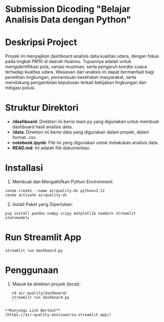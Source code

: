 # Submission Dicoding "Belajar Analisis Data dengan Python"
# Deskripsi Project

Proyek ini menyajikan dashboard analisis data kualitas udara, dengan fokus pada tingkat PM10 di daerah Huairou. Tujuannya adalah untuk mengidentifikasi pola, variasi musiman, serta pengaruh kondisi cuaca terhadap kualitas udara. Wawasan dari analisis ini dapat bermanfaat bagi penelitian lingkungan, pemantauan kesehatan masyarakat, serta mendukung pengambilan keputusan terkait kebijakan lingkungan dan mitigasi polusi.

# Struktur Direktori
- **/dashboard**: Direktori ini berisi main.py yang digunakan untuk membuat dashboard hasil analisis data.
- **/data**: Direktori ini berisi data yang digunakan dalam proyek, dalam format .csv.
- **notebook.ipynb**: File ini yang digunakan untuk melakukan analisis data.
- **READ.md**: Ini adalah file dokumentasi.

# Installasi
1. Membuat dan Mengaktifkan Python Environment:
```
conda create --name airquality-ds python=3.12
conda activate airquality-ds
```
2. Install Paket yang Diperlukan:
```
pip install pandas numpy scipy matplotlib seaborn streamlit statsmodels
```

# Run Streamlit App
```
streamlit run dashboard.py
```
# Penggunaan
1. Masuk ke direktori proyek (local):
 ```shell
    cd air-quality/dashboard/
    streamlit run dashboard.py
    ```

**Kunjungi Link Berikut**
(https://air-quality-annisaairsa.streamlit.app/)
